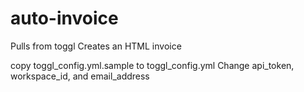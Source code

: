 # auto-invoice
Pulls from toggl
Creates an HTML invoice

copy toggl_config.yml.sample to toggl_config.yml
Change api_token, workspace_id, and email_address
